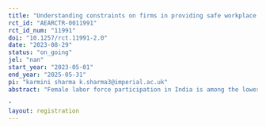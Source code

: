 ```yaml
---
title: "Understanding constraints on firms in providing safe workplace for women "
rct_id: "AEARCTR-0011991"
rct_id_num: "11991"
doi: "10.1257/rct.11991-2.0"
date: "2023-08-29"
status: "on_going"
jel: "nan"
start_year: "2023-05-01"
end_year: "2025-05-31"
pi: "karmini sharma k.sharma3@imperial.ac.uk"
abstract: "Female labor force participation in India is among the lowest in the world and has been falling over the past three decades. Safer workplaces may help encourage more women to apply for work (Jayachandran (2020)) especially in countries like India where female labor force participation is low and where stigma related to sexual harassment is high (Borker (2017), Sharma (2022)). Sexual harassment of Women at Workplace Act 2013 (SHWA) was implemented in India to promote the provision of safety amenities at work for women. The institutional mechanisms mandated by the law could improve the perceived and actual safety of working women and their consequent labor market outcomes. In this study, we aim to understand the challenges faced by Indian firms in creating a safe workplace for women. We randomly provide two information interventions to HR managers at corporate firms on i) legal compliance guidelines of SHWA 2013 and ii) job-seeker preferences on amenities at the workplace. We then aim to analyze changes in hiring managers' beliefs on job-seeker preferences, prevalence of sexual harassment and willingness to invest in workplace safety.  One key outcome of this study will be firm's (represented by the hiring manager's) willingness to sign up and attend a workplace safety webinar organized by our partnering NGO. 
"
layout: registration
---
```



